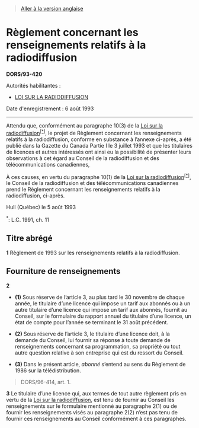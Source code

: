> [Aller à la version anglaise](/en/Regulations/Statutory%20Orders%20and%20Regulations/93/420.md)

# Règlement concernant les renseignements relatifs à la radiodiffusion

**DORS/93-420**

Autorités habilitantes : 
- [LOI SUR LA RADIODIFFUSION](/fr/Lois/Lois%20du%20Canada/1991/ch.%2011.md)

Date d'enregistrement : 6 août 1993

----------

Attendu que, conformément au paragraphe 10(3) de la [Loi sur la radiodiffusion](/fr/Lois/Lois%20du%20Canada/1991/ch.%2011.md)<sup><a href='#footnote1star_f'>[*]</a></sup>, le projet de Règlement concernant les renseignements relatifs à la radiodiffusion, conforme en substance à l’annexe ci-après, a été publié dans la Gazette du Canada Partie I le 3 juillet 1993 et que les titulaires de licences et autres intéressés ont ainsi eu la possibilité de présenter leurs observations à cet égard au Conseil de la radiodiffusion et des télécommunications canadiennes,

À ces causes, en vertu du paragraphe 10(1) de la [Loi sur la radiodiffusion](/fr/Lois/Lois%20du%20Canada/1991/ch.%2011.md)<sup><a href='#footnote1star_f'>[*]</a></sup>, le Conseil de la radiodiffusion et des télécommunications canadiennes prend le Règlement concernant les renseignements relatifs à la radiodiffusion, ci-après.

Hull (Québec) le 5 août 1993

<a name='footnote1star_f'><sup>*</sup></a>: L.C. 1991, ch. 11<br />




## Titre abrégé


**1** Règlement de 1993 sur les renseignements relatifs à la radiodiffusion.




## Fourniture de renseignements


**2** 

- **(1)** Sous réserve de l’article 3, au plus tard le 30 novembre de chaque année, le titulaire d’une licence qui impose un tarif aux abonnés ou à un autre titulaire d’une licence qui impose un tarif aux abonnés, fournit au Conseil, sur le formulaire du rapport annuel du titulaire d’une licence, un état de compte pour l’année se terminant le 31 août précédent.

- **(2)** Sous réserve de l’article 3, le titulaire d’une licence doit, à la demande du Conseil, lui fournir sa réponse à toute demande de renseignements concernant sa programmation, sa propriété ou tout autre question relative à son entreprise qui est du ressort du Conseil.

- **(3)** Dans le présent article, *abonné* s’entend au sens du Règlement de 1986 sur la télédistribution.
> DORS/96-414, art. 1.




**3** Le titulaire d’une licence qui, aux termes de tout autre règlement pris en vertu de la [Loi sur la radiodiffusion](/fr/Lois/Lois%20du%20Canada/1991/ch.%2011.md), est tenu de fournir au Conseil les renseignements sur le formulaire mentionné au paragraphe 2(1) ou de fournir les renseignements visés au paragraphe 2(2) n’est pas tenu de fournir ces renseignements au Conseil conformément à ces paragraphes.


